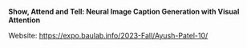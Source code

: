 ****Show, Attend and Tell: Neural Image Caption Generation with Visual Attention****

Website: https://expo.baulab.info/2023-Fall/Ayush-Patel-10/
